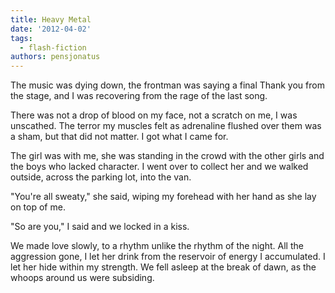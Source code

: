 ```yaml
---
title: Heavy Metal
date: '2012-04-02'
tags:
  - flash-fiction
authors: pensjonatus
---
```


The music was dying down, the frontman was saying a final Thank you from the
stage, and I was recovering from the rage of the last song.

<!-- truncate -->

There was not a drop of blood on my face, not a scratch on me, I was unscathed.
The terror my muscles felt as adrenaline flushed over them was a sham, but that
did not matter. I got what I came for.

The girl was with me, she was standing in the crowd with the other girls and the
boys who lacked character. I went over to collect her and we walked outside,
across the parking lot, into the van.

"You're all sweaty," she said, wiping my forehead with her hand as she lay on
top of me.

"So are you," I said and we locked in a kiss.

We made love slowly, to a rhythm unlike the rhythm of the night. All the
aggression gone, I let her drink from the reservoir of energy I accumulated. I
let her hide within my strength. We fell asleep at the break of dawn, as the
whoops around us were subsiding.
